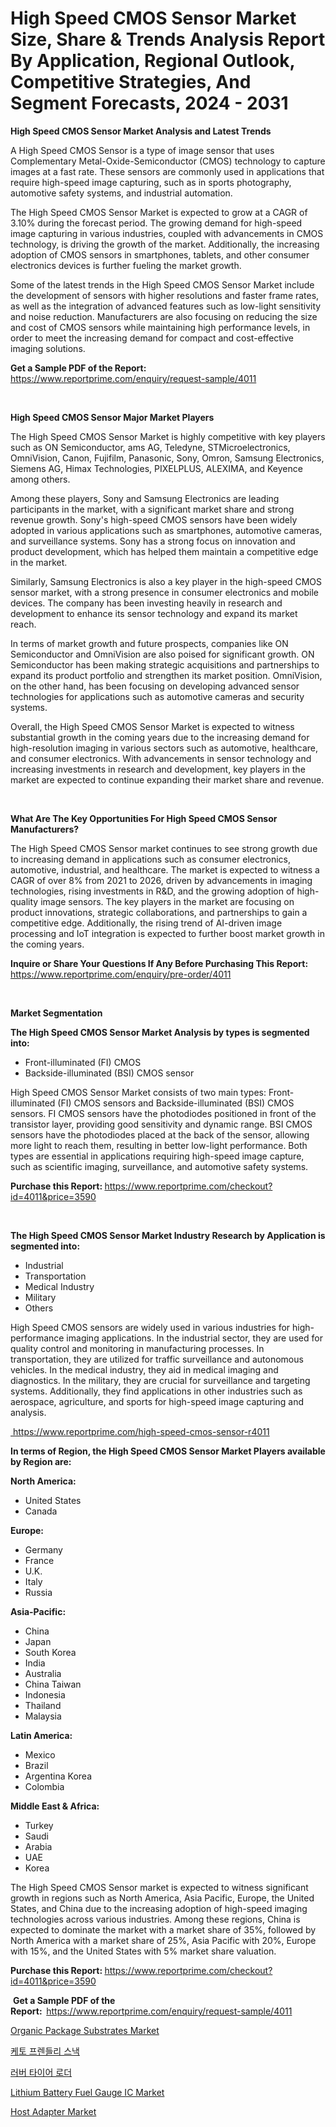 <p><h1>High Speed CMOS Sensor Market Size, Share & Trends Analysis Report By Application, Regional Outlook, Competitive Strategies, And Segment Forecasts, 2024 - 2031</h1></p><p><strong>High Speed CMOS Sensor Market Analysis and Latest Trends</strong></p>
<p><p>A High Speed CMOS Sensor is a type of image sensor that uses Complementary Metal-Oxide-Semiconductor (CMOS) technology to capture images at a fast rate. These sensors are commonly used in applications that require high-speed image capturing, such as in sports photography, automotive safety systems, and industrial automation.</p><p>The High Speed CMOS Sensor Market is expected to grow at a CAGR of 3.10% during the forecast period. The growing demand for high-speed image capturing in various industries, coupled with advancements in CMOS technology, is driving the growth of the market. Additionally, the increasing adoption of CMOS sensors in smartphones, tablets, and other consumer electronics devices is further fueling the market growth.</p><p>Some of the latest trends in the High Speed CMOS Sensor Market include the development of sensors with higher resolutions and faster frame rates, as well as the integration of advanced features such as low-light sensitivity and noise reduction. Manufacturers are also focusing on reducing the size and cost of CMOS sensors while maintaining high performance levels, in order to meet the increasing demand for compact and cost-effective imaging solutions.</p></p>
<p><strong>Get a Sample PDF of the Report:&nbsp;</strong> <a href="https://www.reportprime.com/enquiry/request-sample/4011">https://www.reportprime.com/enquiry/request-sample/4011</a></p>
<p>&nbsp;</p>
<p><strong>High Speed CMOS Sensor Major Market Players</strong></p>
<p><p>The High Speed CMOS Sensor Market is highly competitive with key players such as ON Semiconductor, ams AG, Teledyne, STMicroelectronics, OmniVision, Canon, Fujifilm, Panasonic, Sony, Omron, Samsung Electronics, Siemens AG, Himax Technologies, PIXELPLUS, ALEXIMA, and Keyence among others.</p><p>Among these players, Sony and Samsung Electronics are leading participants in the market, with a significant market share and strong revenue growth. Sony's high-speed CMOS sensors have been widely adopted in various applications such as smartphones, automotive cameras, and surveillance systems. Sony has a strong focus on innovation and product development, which has helped them maintain a competitive edge in the market.</p><p>Similarly, Samsung Electronics is also a key player in the high-speed CMOS sensor market, with a strong presence in consumer electronics and mobile devices. The company has been investing heavily in research and development to enhance its sensor technology and expand its market reach.</p><p>In terms of market growth and future prospects, companies like ON Semiconductor and OmniVision are also poised for significant growth. ON Semiconductor has been making strategic acquisitions and partnerships to expand its product portfolio and strengthen its market position. OmniVision, on the other hand, has been focusing on developing advanced sensor technologies for applications such as automotive cameras and security systems.</p><p>Overall, the High Speed CMOS Sensor Market is expected to witness substantial growth in the coming years due to the increasing demand for high-resolution imaging in various sectors such as automotive, healthcare, and consumer electronics. With advancements in sensor technology and increasing investments in research and development, key players in the market are expected to continue expanding their market share and revenue.</p></p>
<p>&nbsp;</p>
<p><strong>What Are The Key Opportunities For High Speed CMOS Sensor Manufacturers?</strong></p>
<p><p>The High Speed CMOS Sensor market continues to see strong growth due to increasing demand in applications such as consumer electronics, automotive, industrial, and healthcare. The market is expected to witness a CAGR of over 8% from 2021 to 2026, driven by advancements in imaging technologies, rising investments in R&D, and the growing adoption of high-quality image sensors. The key players in the market are focusing on product innovations, strategic collaborations, and partnerships to gain a competitive edge. Additionally, the rising trend of AI-driven image processing and IoT integration is expected to further boost market growth in the coming years.</p></p>
<p><strong>Inquire or Share Your Questions If Any Before Purchasing This Report:</strong> <a href="https://www.reportprime.com/enquiry/pre-order/4011">https://www.reportprime.com/enquiry/pre-order/4011</a></p>
<p>&nbsp;</p>
<p><strong>Market Segmentation</strong></p>
<p><strong>The High Speed CMOS Sensor Market Analysis by types is segmented into:</strong></p>
<p><ul><li>Front-illuminated (FI) CMOS</li><li>Backside-illuminated (BSI) CMOS sensor</li></ul></p>
<p><p>High Speed CMOS Sensor Market consists of two main types: Front-illuminated (FI) CMOS sensors and Backside-illuminated (BSI) CMOS sensors. FI CMOS sensors have the photodiodes positioned in front of the transistor layer, providing good sensitivity and dynamic range. BSI CMOS sensors have the photodiodes placed at the back of the sensor, allowing more light to reach them, resulting in better low-light performance. Both types are essential in applications requiring high-speed image capture, such as scientific imaging, surveillance, and automotive safety systems.</p></p>
<p><strong>Purchase this Report:&nbsp;</strong><a href="https://www.reportprime.com/checkout?id=4011&price=3590">https://www.reportprime.com/checkout?id=4011&price=3590</a></p>
<p>&nbsp;</p>
<p><strong>The High Speed CMOS Sensor Market Industry Research by Application is segmented into:</strong></p>
<p><ul><li>Industrial</li><li>Transportation</li><li>Medical Industry</li><li>Military</li><li>Others</li></ul></p>
<p><p>High Speed CMOS sensors are widely used in various industries for high-performance imaging applications. In the industrial sector, they are used for quality control and monitoring in manufacturing processes. In transportation, they are utilized for traffic surveillance and autonomous vehicles. In the medical industry, they aid in medical imaging and diagnostics. In the military, they are crucial for surveillance and targeting systems. Additionally, they find applications in other industries such as aerospace, agriculture, and sports for high-speed image capturing and analysis.</p></p>
<p><a href="https://www.reportprime.com/high-speed-cmos-sensor-r4011">&nbsp;https://www.reportprime.com/high-speed-cmos-sensor-r4011</a></p>
<p><strong>In terms of Region, the High Speed CMOS Sensor Market Players available by Region are:</strong></p>
<p>
    <p> <strong> North America: </strong>
        <ul>
            <li>United States</li>
            <li>Canada</li>
        </ul>
        </p> 
    <p> <strong> Europe: </strong>
        <ul>
            <li>Germany</li>
            <li>France</li>
            <li>U.K.</li>
            <li>Italy</li>
            <li>Russia</li>
        </ul>
        </p> 
    <p> <strong> Asia-Pacific: </strong>
        <ul>
            <li>China</li>
            <li>Japan</li>
            <li>South Korea</li>
            <li>India</li>
            <li>Australia</li>
            <li>China Taiwan</li>
            <li>Indonesia</li>
            <li>Thailand</li>
            <li>Malaysia</li>
        </ul>
        </p> 
    <p> <strong> Latin America: </strong>
        <ul>
            <li>Mexico</li>
            <li>Brazil</li>
            <li>Argentina Korea</li>
            <li>Colombia</li>
        </ul>
        </p> 
    <p> <strong> Middle East & Africa: </strong>
        <ul>
            <li>Turkey</li>
            <li>Saudi</li>
            <li>Arabia</li>
            <li>UAE</li>
            <li>Korea</li>
        </ul>
    </p>
    </p>
<p><p>The High Speed CMOS Sensor market is expected to witness significant growth in regions such as North America, Asia Pacific, Europe, the United States, and China due to the increasing adoption of high-speed imaging technologies across various industries. Among these regions, China is expected to dominate the market with a market share of 35%, followed by North America with a market share of 25%, Asia Pacific with 20%, Europe with 15%, and the United States with 5% market share valuation.</p></p>
<p><strong>Purchase this Report: </strong><a href="https://www.reportprime.com/checkout?id=4011&price=3590">https://www.reportprime.com/checkout?id=4011&price=3590</a></p>
<p>&nbsp;<strong>Get a Sample PDF of the Report:&nbsp;&nbsp;</strong><a href="https://www.reportprime.com/enquiry/request-sample/4011">https://www.reportprime.com/enquiry/request-sample/4011</a></p>
<p><strong></strong></p>
<p><p><a href="https://github.com/JosephMorgajjtiXfg/Market-Research-Report-List-1/blob/main/organic-package-substrates-market.md">Organic Package Substrates Market</a></p><p><a href="https://github.com/ahmadrevanz10/Market-Research-Report-List-2/blob/main/5707295103667.md">케토 프렌들리 스낵</a></p><p><a href="https://github.com/nigaleamar09/Market-Research-Report-List-2/blob/main/6255409103668.md">러버 타이어 로더</a></p><p><a href="https://github.com/Dhjdj3783/Market-Research-Report-List-1/blob/main/lithium-battery-fuel-gauge-ic-market.md">Lithium Battery Fuel Gauge IC Market</a></p><p><a href="https://github.com/kaiserrayhan25/Market-Research-Report-List-1/blob/main/host-adapter-market.md">Host Adapter Market</a></p></p>